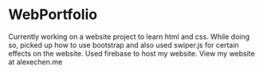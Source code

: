 # WebPortfolio
Currently working on a website project to learn html and css. While doing so, picked up how to use bootstrap and also used swiper.js for certain effects on the website. Used firebase to host my website. View my website at alexechen.me
